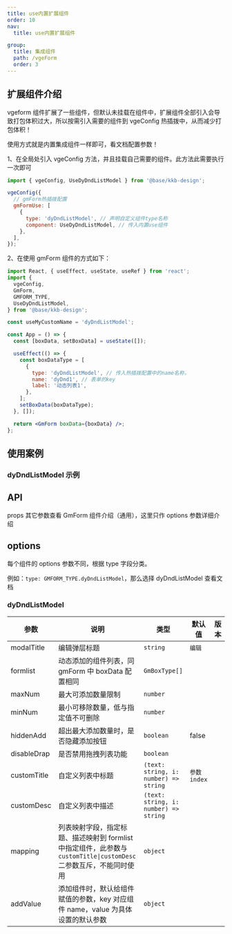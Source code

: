 ```yaml
---
title: use内置扩展组件
order: 10
nav:
  title: use内置扩展组件

group:
  title: 集成组件
  path: /vgeForm
  order: 3
---
```


## 扩展组件介绍

vgeform 组件扩展了一些组件，但默认未挂载在组件中，扩展组件全部引入会导致打包体积过大，所以按需引入需要的组件到 vgeConfig 热插拨中，从而减少打包体积！

使用方式就是内置集成组件一样即可，看文档配置参数！

1、在全局处引入 vgeConfig 方法，并且挂载自己需要的组件。此方法此需要执行一次即可

```js | pure
import { vgeConfig, UseDyDndListModel } from '@base/kkb-design';

vgeConfig({
  // gmForm热插拨配置
  gmFormUse: [
    {
      type: 'dyDndListModel', // 声明自定义组件type名称
      component: UseDyDndListModel, // 传入内置use组件
    },
  ],
});
```

2、在使用 gmForm 组件的方式如下：

```jsx | pure
import React, { useEffect, useState, useRef } from 'react';
import {
  vgeConfig,
  GmForm,
  GMFORM_TYPE,
  UseDyDndListModel,
} from '@base/kkb-design';

const useMyCustomName = 'dyDndListModel';

const App = () => {
  const [boxData, setBoxData] = useState([]);

  useEffect(() => {
    const boxDataType = [
      {
        type: 'dyDndListModel', // 传入热插拨配置中的name名称，
        name: 'dyDnd1', // 表单的key
        label: '动态列表1',
      },
    ];
    setBoxData(boxDataType);
  }, []);

  return <GmForm boxData={boxData} />;
};
```

## 使用案例

### dyDndListModel 示例

<code src="./demo/DyDndListModel" title="动态扩展组件（可排序）" desc="动态添加list组件，并且支持拖拽排序功能"></code>

## API

props 其它参数查看 GmForm 组件介绍（通用），这里只作 options 参数详细介绍

## options

每个组件的 options 参数不同，根据 type 字段分类。

例如：`type: GMFORM_TYPE.dyDndListModel`，那么选择 dyDndListModel 查看文档

### dyDndListModel

| 参数        | 说明                                                                                                              | 类型                                  | 默认值       | 版本 |
| ----------- | ----------------------------------------------------------------------------------------------------------------- | ------------------------------------- | ------------ | ---- |
| modalTitle  | 编辑弹层标题                                                                                                      | `string`                              | `编辑`       |      |
| formlist    | 动态添加的组件列表，同 gmForm 中 boxData 配置相同                                                                 | `GmBoxType[]`                         |              |      |
| maxNum      | 最大可添加数量限制                                                                                                | `number`                              |              |      |
| minNum      | 最小可移除数量，低与指定值不可删除                                                                                | `number`                              |              |      |
| hiddenAdd   | 超出最大添加数量时，是否隐藏添加按钮                                                                              | `boolean`                             | false        |      |
| disableDrap | 是否禁用拖拽列表功能                                                                                              | `boolean`                             |              |      |
| customTitle | 自定义列表中标题                                                                                                  | `(text: string, i: number) => string` | `参数 index` |      |
| customDesc  | 自定义列表中描述                                                                                                  | `(text: string, i: number) => string` |              |      |
| mapping     | 列表映射字段，指定标题、描述映射到 formlist 中指定组件，此参数与`customTitle\|customDesc`二参数互斥，不能同时使用 | `object`                              |              |      |
| addValue    | 添加组件时，默认给组件赋值的参数，key 对应组件 name，value 为具体设置的默认参数                                   | `object`                              |              |      |
